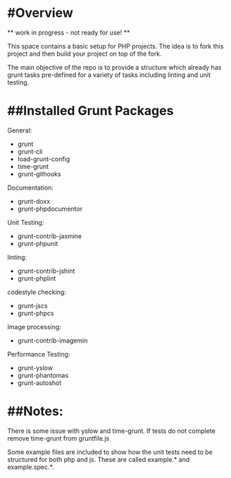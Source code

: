 #Overview
===========

** work in progress - not ready for use! **

This space contains a basic setup for PHP projects. The idea is to fork this project and then build your project on top of the fork. 

The main objective of the repo is to provide a structure which already has grunt tasks pre-defined for a variety of tasks including linting and unit testing.

##Installed Grunt Packages
=======

General:
- grunt
- grunt-cli
- load-grunt-config
- time-grunt
- grunt-githooks

Documentation:
- grunt-doxx
- grunt-phpdocumentor

Unit Testing:
- grunt-contrib-jasmine
- grunt-phpunit

linting:
- grunt-contrib-jshint
- grunt-phplint

codestyle checking:
- grunt-jscs
- grunt-phpcs

Image processing:
- grunt-contrib-imagemin

Performance Testing:
- grunt-yslow
- grunt-phantomas
- grunt-autoshot


##Notes:
=========
There is some issue with yslow and time-grunt. If tests do not complete remove time-grunt from gruntfile.js

Some example files are included to show how the unit tests need to be structured for both php and js. These are called example.* and example.spec.*.
